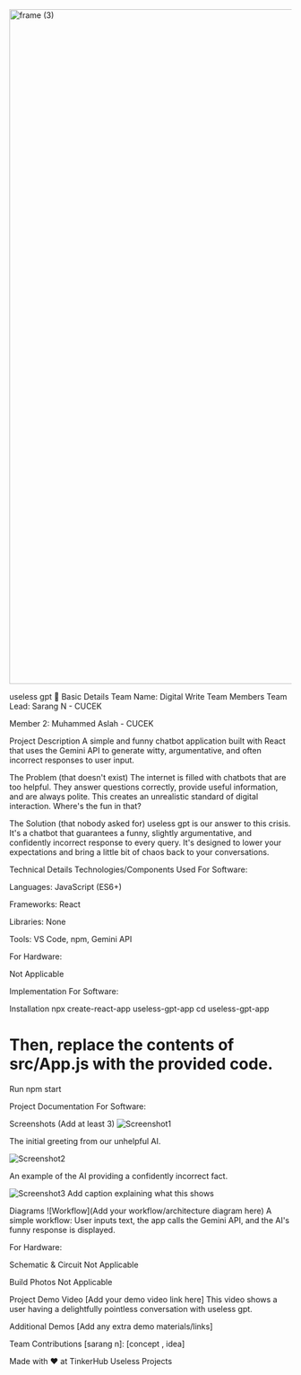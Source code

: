 <img width="3188" height="1202" alt="frame (3)" src="https://github.com/user-attachments/assets/517ad8e9-ad22-457d-9538-a9e62d137cd7" />

useless gpt 🎯
Basic Details
Team Name: Digital Write
Team Members
Team Lead: Sarang N - CUCEK

Member 2: Muhammed Aslah - CUCEK

Project Description
A simple and funny chatbot application built with React that uses the Gemini API to generate witty, argumentative, and often incorrect responses to user input.

The Problem (that doesn't exist)
The internet is filled with chatbots that are too helpful. They answer questions correctly, provide useful information, and are always polite. This creates an unrealistic standard of digital interaction. Where's the fun in that?

The Solution (that nobody asked for)
useless gpt is our answer to this crisis. It's a chatbot that guarantees a funny, slightly argumentative, and confidently incorrect response to every query. It's designed to lower your expectations and bring a little bit of chaos back to your conversations.

Technical Details
Technologies/Components Used
For Software:

Languages: JavaScript (ES6+)

Frameworks: React

Libraries: None

Tools: VS Code, npm, Gemini API

For Hardware:

Not Applicable

Implementation
For Software:

Installation
npx create-react-app useless-gpt-app
cd useless-gpt-app
# Then, replace the contents of src/App.js with the provided code.

Run
npm start

Project Documentation
For Software:

Screenshots (Add at least 3)
![Screenshot1](https://ibb.co/Lz902vDP)

The initial greeting from our unhelpful AI.

![Screenshot2](https://ibb.co/fGG9Yq1J)

An example of the AI providing a confidently incorrect fact.

![Screenshot3](https://ibb.co/ZzB9kxdv) Add caption explaining what this shows

Diagrams
![Workflow](Add your workflow/architecture diagram here)
A simple workflow: User inputs text, the app calls the Gemini API, and the AI's funny response is displayed.

For Hardware:

Schematic & Circuit
Not Applicable

Build Photos
Not Applicable

Project Demo
Video
[Add your demo video link here]
This video shows a user having a delightfully pointless conversation with useless gpt.

Additional Demos
[Add any extra demo materials/links]

Team Contributions
[sarang n]: [concept , idea]

[muhammed aslah]: [coding]



Made with ❤️ at TinkerHub Useless Projects
